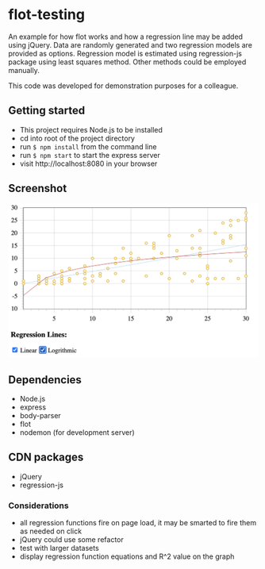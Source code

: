 # flot-testing
An example for how flot works and how a regression line may be added using jQuery. Data are randomly generated and two regression models are provided as options. Regression model is estimated using regression-js package using least squares method. Other methods could be employed manually. 

This code was developed for demonstration purposes for a colleague. 

## Getting started
- This project requires Node.js to be installed
- cd into root of the project directory
- run `$ npm install` from the command line 
- run `$ npm start` to start the express server
- visit http://localhost:8080 in your browser

## Screenshot
<img src='https://github.com/smalott16/flot-testing/blob/main/docs/Screen%20Shot%202021-12-20%20at%207.55.33%20PM.png?raw=true' alt='screenshot'
width='600px'>

## Dependencies
- Node.js
- express
- body-parser
- flot
- nodemon (for development server)

## CDN packages
- jQuery 
- regression-js 

### Considerations
- all regression functions fire on page load, it may be smarted to fire them as needed on click
- jQuery could use some refactor
- test with larger datasets
- display regression function equations and R^2 value on the graph
